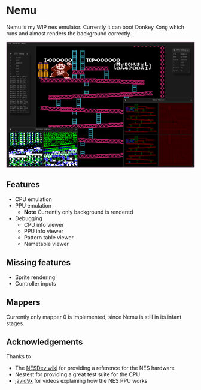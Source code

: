 # Nemu

Nemu is my WIP nes emulator. Currently it can boot Donkey Kong which runs and
almost renders the background correctly.

![A screenshot of Nemu running Donkey Kong with debugging utilities](https://raw.githubusercontent.com/Quaqqer/nemu/master/screenshot.png)

## Features

- CPU emulation
- PPU emulation
  - **Note** Currently only background is rendered
- Debugging
  - CPU info viewer
  - PPU info viewer
  - Pattern table viewer
  - Nametable viewer

## Missing features

- Sprite rendering
- Controller inputs

## Mappers

Currently only mapper 0 is implemented, since Nemu is still in its infant stages.

## Acknowledgements

Thanks to

- The [NESDev wiki](https://www.nesdev.org/) for providing a reference for the NES hardware
- Nestest for providing a great test suite for the CPU
- [javid9x](https://www.youtube.com/@javidx9) for videos explaining how the NES PPU works
